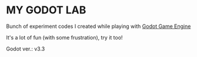# MY GODOT LAB
Bunch of experiment codes I created while playing with [Godot Game Engine](https://github.com/godotengine/godot/)

It's a lot of fun (with some frustration), try it too!

Godot ver.: v3.3